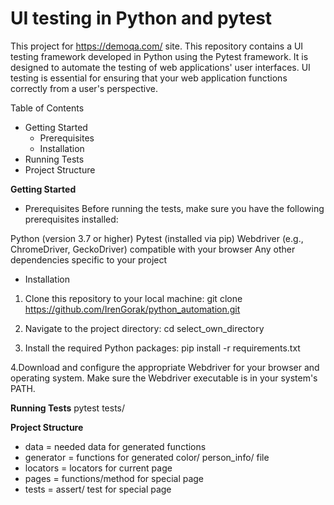 # UI testing in Python and pytest
This project for https://demoqa.com/ site.
This repository contains a UI testing framework developed in 
Python using the Pytest framework. It is designed to automate the testing of web applications' user interfaces. 
UI testing is essential for ensuring that your web application functions correctly from a user's perspective.



Table of Contents 
  - Getting Started
       - Prerequisites
       - Installation
  - Running Tests
  - Project Structure
  

**Getting Started**

 - Prerequisites 
Before running the tests, make sure you have the following prerequisites installed:

Python (version 3.7 or higher)
Pytest (installed via pip)
Webdriver (e.g., ChromeDriver, GeckoDriver) compatible with your browser
Any other dependencies specific to your project


- Installation
1. Clone this repository to your local machine: 
git clone https://github.com/IrenGorak/python_automation.git

2. Navigate to the project directory:
cd select_own_directory

3. Install the required Python packages:
pip install -r requirements.txt

4.Download and configure the appropriate Webdriver for your browser and operating system. 
Make sure the Webdriver executable is in your system's PATH.


**Running Tests**
pytest tests/

**Project Structure**

- data = needed data for generated functions
- generator = functions for generated color/ person_info/ file
- locators = locators for current page
- pages = functions/method for special page
- tests = assert/ test for special page
